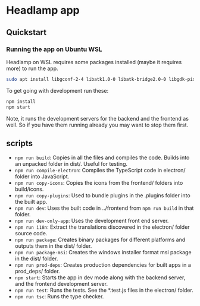 # Headlamp app

## Quickstart

### Running the app on Ubuntu WSL

Headlamp on WSL requires some packages installed (maybe it requires more) to run the app.

```bash
sudo apt install libgconf-2-4 libatk1.0-0 libatk-bridge2.0-0 libgdk-pixbuf2.0-0 libgtk-3-0 libgbm1 libnss3 libasound2 firefox libgstreamer-plugins-bad1.0-0 libegl1 libnotify4 libopengl0 libwoff1 libharfbuzz-icu0 libgstreamer-gl1.0-0 libwebpdemux2 libenchant1c2a libsecret-1-0 libhyphen0 libevdev2 libgles2 gstreamer1.0-libav
```

To get going with development run these:

```bash
npm install
npm start
```

Note, it runs the development servers for the backend and the frontend as well. So if you have them running already you may want to stop them first.

## scripts

- `npm run build`: Copies in all the files and compiles the code. Builds into an unpacked folder in dist/. Useful for testing.
- `npm run compile-electron`: Compiles the TypeScript code in electron/ folder into JavaScript.
- `npm run copy-icons`: Copies the icons from the frontend/ folders into build/icons.
- `npm run copy-plugins`: Used to bundle plugins in the .plugins folder into the built app.
- `npm run dev`: Uses the built code in ../frontend from `npm run build` in that folder.
- `npm run dev-only-app`: Uses the development front end server.
- `npm run i18n`: Extract the translations discovered in the electron/ folder source code.
- `npm run package`: Creates binary packages for different platforms and outputs them in the dist/ folder.
- `npm run package-msi`: Creates the windows installer format msi package in the dist/ folder.
- `npm run prod-deps`: Creates production dependencies for built apps in a prod_deps/ folder.
- `npm start`: Starts the app in dev mode along with the backend server, and the frontend development server.
- `npm run test`: Runs the tests. See the \*.test.js files in the electron/ folder.
- `npm run tsc`: Runs the type checker.
